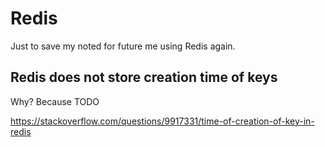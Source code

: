 # Redis

Just to save my noted for future me using Redis again.

## Redis does not store creation time of keys

Why? Because TODO

https://stackoverflow.com/questions/9917331/time-of-creation-of-key-in-redis
